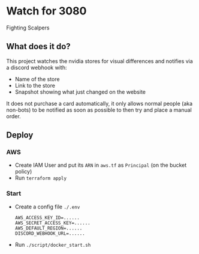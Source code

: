 # Watch for 3080

Fighting Scalpers

## What does it do?

This project watches the nvidia stores for visual differences and notifies via a discord webhook with:

- Name of the store
- Link to the store
- Snapshot showing what just changed on the website

It does not purchase a card automatically, it only allows normal people (aka non-bots) to be notified as soon as possible to then try and place a manual order.

## Deploy

### AWS

- Create IAM User and put its `ARN` in `aws.tf` as `Principal` (on the bucket policy)
- Run `terraform apply`

### Start

- Create a config file `./.env`

  ```shell
  AWS_ACCESS_KEY_ID=......
  AWS_SECRET_ACCESS_KEY=......
  AWS_DEFAULT_REGION=......
  DISCORD_WEBHOOK_URL=......
  ```

- Run `./script/docker_start.sh`
